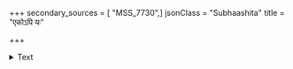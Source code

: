 +++
secondary_sources = [ "MSS_7730",]
jsonClass = "Subhaashita"
title = "एकोऽपि यः"

+++

<details><summary>Text</summary>

एकोऽपि यः सकलकार्यविधौ समर्थः सत्त्वाधिको भवतु किं बहुभिः प्रसूतैः।  
चन्द्रः प्रकाशयति दिङ्मुखमण्डलानि तारागणः समुदितोऽप्यसमर्थ एव॥
</details>
